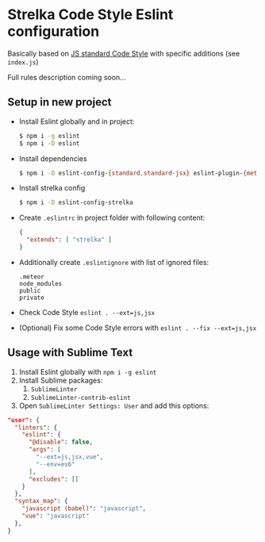 # Strelka Code Style Eslint configuration

Basically based on [JS standard Code Style](http://standardjs.com) with specific additions (see `index.js`)

Full rules description coming soon...


## Setup in new project

- Install Eslint globally and in project:

  ```bash
  $ npm i -g eslint
  $ npm i -D eslint
  ```

- Install dependencies

  ```bash
  $ npm i -D eslint-config-{standard,standard-jsx} eslint-plugin-{meteor,promise,react,standard}
  ```

- Install strelka config

  ```bash
  $ npm i -D eslint-config-strelka
  ```

- Create `.eslintrc` in project folder with following content:

  ```json
  {
    "extends": [ "strelka" ]
  }
  ```

- Additionally create `.eslintignore` with list of ignored files:

  ```
  .meteor
  node_modules
  public
  private
  ```

- Check Code Style `eslint . --ext=js,jsx`
- (Optional) Fix some Code Style errors with `eslint . --fix --ext=js,jsx`

## Usage with Sublime Text

1. Install Eslint globally with `npm i -g eslint`
2. Install Sublime packages:
    1. `SublimeLinter`
    2. `SublimeLinter-contrib-eslint`
3. Open `SublimeLinter Settings: User` and add this options:

  ```json
  "user": {
    "linters": {
      "eslint": {
        "@disable": false,
        "args": [
          "--ext=js,jsx,vue",
          "--env=es6"
        ],
        "excludes": []
      }
    },
    "syntax_map": {
      "javascript (babel)": "javascript",
      "vue": "javascript"
    },
  }
  ```
